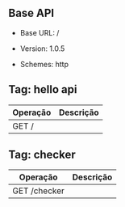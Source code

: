 ## Base API

- Base URL: /

- Version: 1.0.5

- Schemes: http

## Tag: hello api

| Operação | Descrição |
| -------- | --------- |
| GET /    |           |

## Tag: checker

| Operação     | Descrição |
| ------------ | --------- |
| GET /checker |           |
